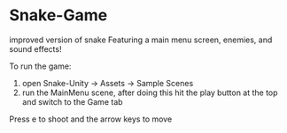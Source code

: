 # Snake-Game
improved version of snake Featuring a main menu screen, enemies, and sound effects!

To run the game:

1. open Snake-Unity -> Assets -> Sample Scenes
2. run the MainMenu scene, after doing this hit the play button at the top and switch to the Game tab

Press e to shoot and the arrow keys to move
